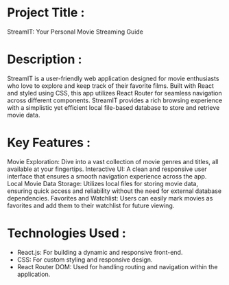 # Project Title :

StreamIT: Your Personal Movie Streaming Guide

# Description :

StreamIT is a user-friendly web application designed for movie enthusiasts who love to explore and keep track of their favorite films. Built with React and styled using CSS, this app utilizes React Router for seamless navigation across different components. StreamIT provides a rich browsing experience with a simplistic yet efficient local file-based database to store and retrieve movie data.

# Key Features  :

Movie Exploration: Dive into a vast collection of movie genres and titles, all available at your fingertips.
Interactive UI: A clean and responsive user interface that ensures a smooth navigation experience across the app.
Local Movie Data Storage: Utilizes local files for storing movie data, ensuring quick access and reliability without the need for external database dependencies.
Favorites and Watchlist: Users can easily mark movies as favorites and add them to their watchlist for future viewing.

# Technologies Used :

- React.js: For building a dynamic and responsive front-end.
- CSS: For custom styling and responsive design.
- React Router DOM: Used for handling routing and navigation within the application.

